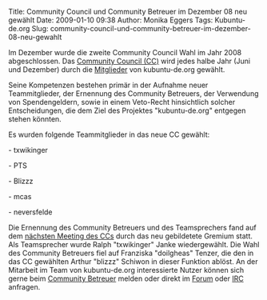 Title: Community Council und Community Betreuer im Dezember 08 neu gewählt
Date: 2009-01-10 09:38
Author: Monika Eggers
Tags: Kubuntu-de.org
Slug: community-council-und-community-betreuer-im-dezember-08-neu-gewahlt

Im Dezember wurde die zweite Community Council Wahl im Jahr 2008
abgeschlossen. Das [Community Council
(CC)](http://wiki.kubuntu-de.org/Team:CC "http://wiki.kubuntu-de.org/Team:CC") wird jedes halbe Jahr (Juni und Dezember) durch die
[Mitglieder](http://wiki.kubuntu-de.org/Team:CC/Memberstatus "http://wiki.kubuntu-de.org/Team:CC/Memberstatus") von kubuntu-de.org gewählt.  

Seine Kompetenzen bestehen primär in der Aufnahme neuer Teammitglieder,
der Ernennung des Community Betreuers, der Verwendung von
Spendengeldern, sowie in einem Veto-Recht hinsichtlich solcher
Entscheidungen, die dem Ziel des Projektes "kubuntu-de.org" entgegen
stehen könnten.  

Es wurden folgende Teammitglieder in das neue CC gewählt:

</p>
-   txwikinger
    </p>
    <p>
-   PTS
    </p>
    <p>
-   Blizzz
    </p>
    <p>
-   mcas
    </p>
    <p>
-   neversfelde
    </p>
    <p>

</p>
<!--break--><!--break-->

Die Ernennung des Community Betreuers und des Teamsprechers fand auf dem
[nächsten Meeting des
CCs](http://wiki.kubuntu-de.org/Meetings:20081221191758 "http://wiki.kubuntu-de.org/Meetings:20081221191758") durch das neu gebildetete Gremium statt. Als Teamsprecher wurde
Ralph "txwikinger" Janke wiedergewählt. Die Wahl des Community Betreuers
fiel auf Franziska "doilgheas" Tenzer, die den in das CC gewählten
Arthur "blizzz" Schiwon in dieser Funktion ablöst. An der Mitarbeit im
Team von kubuntu-de.org interessierte Nutzer können sich gerne beim
[Community
Betreuer](http://wiki.kubuntu-de.org/Team:Community_Betreuung "http://wiki.kubuntu-de.org/Team:Community_Betreuung") melden oder direkt im
[Forum](http://forum.kubuntu-de.org "http://forum.kubuntu-de.org") oder
[IRC](http://wiki.kubuntu-de.org/Team:IRC "http://wiki.kubuntu-de.org/Team:IRC") anfragen.

</p>

